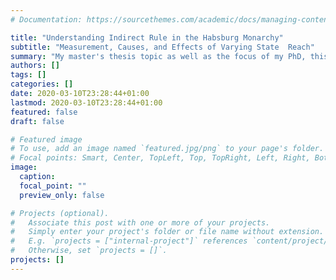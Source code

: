 ```yaml
---
# Documentation: https://sourcethemes.com/academic/docs/managing-content/

title: "Understanding Indirect Rule in the Habsburg Monarchy"
subtitle: "Measurement, Causes, and Effects of Varying State  Reach"
summary: "My master's thesis topic as well as the focus of my PhD, this project entails capturing variation in the degree the Habsburg monarchie managed to rule their subject populations in a direct fashion."
authors: []
tags: []
categories: []
date: 2020-03-10T23:28:44+01:00
lastmod: 2020-03-10T23:28:44+01:00
featured: false
draft: false

# Featured image
# To use, add an image named `featured.jpg/png` to your page's folder.
# Focal points: Smart, Center, TopLeft, Top, TopRight, Left, Right, BottomLeft, Bottom, BottomRight.
image: 
  caption: 
  focal_point: ""
  preview_only: false

# Projects (optional).
#   Associate this post with one or more of your projects.
#   Simply enter your project's folder or file name without extension.
#   E.g. `projects = ["internal-project"]` references `content/project/deep-learning/index.md`.
#   Otherwise, set `projects = []`.
projects: []
---
```

